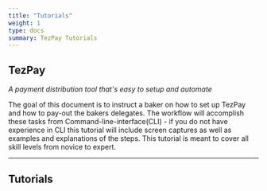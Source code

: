 ```yaml
---
title: "Tutorials"
weight: 1
type: docs
summary: TezPay Tutorials
---
```

**TezPay**
---
*A payment distribution tool that's easy to setup and automate*

The goal of this document is to instruct a baker on
how to set up TezPay and how to pay-out the bakers delegates. The
workflow will accomplish these tasks from Command-line-interface(CLI) -
if you do not have experience in CLI this tutorial will include screen
captures as well as examples and explanations of the steps. This
tutorial is meant to cover all skill levels from novice to expert. 

---

## Tutorials